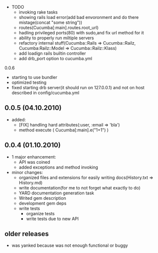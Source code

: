 * TODO
  * invoking rake tasks
  * showing rails load error(add bad envoronment and do there mistage(concat "some string"))
  * routes(Cucumba[:main].routes.root\_url)
  * hadling privileged ports(80) with sudo,and fix url method for it
  * ability to properly run miltiple servers
  * refactory internal stuff(Cucumba::Rails => Cucumba::Railz, Cucumba:Railz::Model => Cucumba::Railz::Klass)
  * add loadign rails builtin controller
  * add drb\_port option to cucumba.yml

0.0.6

* starting to use bundler
* optimized testing
* fixed starting drb server(it should run on 127.0.0.1) and not on host described in config/cucumba.yml

0.0.5 (04.10.2010)
------------------

* added:
  * [FIX] handling hard attributes(:user, :email => 'bla')
  * method execute ( Cucumba[:main].e("1+1") )

0.0.4 (01.10.2010)
-----------------------

* 1 major enhancement:
  * API was coined
  * added exceptions and method invoking
* minor changes:
  * organized files and extensions for easily writing docs(History.txt => History.md)
  * write documentation(for me to not forget what exactly to do)
  * YARD documentation generation task
  * Writed gem description
  * development gem deps
  * write tests
    * organize tests
    * write tests due to new API

older releases
--------------

* was yanked because was not enough functional or buggy

